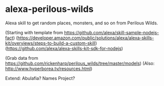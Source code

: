 # alexa-perilous-wilds

Alexa skill to get random places, monsters, and so on from Perilous Wilds.

(Starting with template from https://github.com/alexa/skill-sample-nodejs-fact)
(https://developer.amazon.com/public/solutions/alexa/alexa-skills-kit/overviews/steps-to-build-a-custom-skill)
(https://github.com/alexa/alexa-skills-kit-sdk-for-nodejs)

(Grab data from https://github.com/rickenharp/perilous_wilds/tree/master/models)
(Also: http://www.hyperborea.tv/resources.html)

Extend: Abulafia? Names Project?
